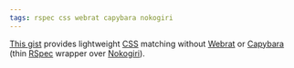 ```yaml
---
tags: rspec css webrat capybara nokogiri
---
```


[This gist](https://gist.github.com/922147) provides lightweight [CSS](/wiki/CSS) matching without [Webrat](/wiki/Webrat) or [Capybara](/wiki/Capybara) (thin [RSpec](/wiki/RSpec) wrapper over [Nokogiri](/wiki/Nokogiri)).
